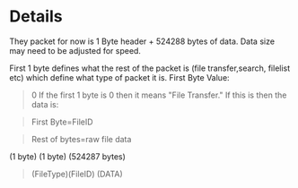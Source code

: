 # Details #
They packet for now is 1 Byte header + 524288 bytes of data.  Data size may need to be adjusted for speed.

First 1 byte defines what the rest of the packet is (file transfer,search, filelist etc) which define what type of packet it is.
First Byte Value:

> 0
If the first 1 byte is 0 then it means "File Transfer." If this is then the data is:

> First Byte=FileID

> Rest of bytes=raw file data




(1 byte) (1 byte) (524287 bytes)
> (FileType)(FileID) (DATA)